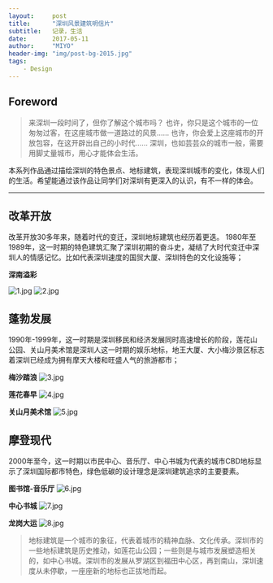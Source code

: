 ```yaml
---
layout:     post
title:      "深圳风景建筑明信片"
subtitle:   记录，生活
date:       2017-05-11
author:     "MIYO"
header-img: "img/post-bg-2015.jpg"
tags:
    - Design
---
```


## Foreword

> 来深圳一段时间了，但你了解这个城市吗？
也许，你只是这个城市的一位匆匆过客，在这座城市做一道路过的风景……
也许，你会爱上这座城市的开放包容，在这开辟出自己的小时代……
深圳，也如芸芸众的城市一般，需要用脚丈量城市，用心才能体会生活。
 
本系列作品通过描绘深圳的特色景点、地标建筑，表现深圳城市的变化，体现人们的生活。希望能通过该作品让同学们对深圳有更深入的认识，有不一样的体会。

---

## 改革开放

改革开放30多年来，随着时代的变迁，深圳地标建筑也经历着更迭。
1980年至1989年，这一时期的特色建筑汇聚了深圳初期的奋斗史，凝结了大时代变迁中深圳人的情感记忆。比如代表深圳速度的国贸大厦、深圳特色的文化设施等；

**深南溢彩**

![1.jpg](https://i.loli.net/2017/07/30/597d819cd643f.jpg)
![2.jpg](https://i.loli.net/2017/07/30/597d819d14617.jpg)

## 蓬勃发展

1990年-1999年，这一时期是深圳移民和经济发展同时高速增长的阶段，莲花山公园、关山月美术馆是深圳人这一时期的娱乐地标，地王大厦、大小梅沙景区标志着深圳已经成为拥有摩天大楼和旺盛人气的旅游都市；

**梅沙踏浪**
![3.jpg](https://i.loli.net/2017/07/30/597d819c07554.jpg)

**莲花春早**
![4.jpg](https://i.loli.net/2017/07/30/597d819bd057c.jpg)

**关山月美术馆**
![5.jpg](https://i.loli.net/2017/07/30/597d819bd3745.jpg)

## 摩登现代

2000年至今，这一时期以市民中心、音乐厅、中心书城为代表的城市CBD地标显示了深圳国际都市特色，绿色低碳的设计理念是深圳建筑追求的主要要素。

**图书馆-音乐厅**
![6.jpg](https://i.loli.net/2017/07/30/597d819c964ba.jpg)

**中心书城**
![7.jpg](https://i.loli.net/2017/07/30/597d819d48951.jpg)

**龙岗大运**
![8.jpg](https://i.loli.net/2017/07/30/597d819d4b65c.jpg)

> 地标建筑是一个城市的象征，代表着城市的精神血脉、文化传承。深圳市的一些地标建筑是历史推动，如莲花山公园；一些则是与城市发展塑造相关的，如中心书城。深圳市的发展从罗湖区到福田中心区，再到南山，深圳速度从未停歇，一座座新的地标也正拔地而起。

